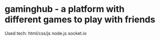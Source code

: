 # gaminghub - a platform with different games to play with friends

Used tech:
html/css/js
node.js
socket.io
